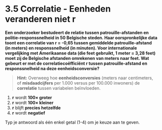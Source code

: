 # 3.5 Correlatie - Eenheden veranderen niet r

**Een onderzoeker bestudeert de relatie tussen patrouille-afstanden en politie-responssnelheid in 50 Belgische steden. Haar oorspronkelijke data toont een correlatie van r = -0,65 tussen gemiddelde patrouille-afstand (in meters) en responssnelheid (in minuten). Voor internationale vergelijking met Amerikaanse data (die feet gebruikt, 1 meter = 3,28 feet) moet zij de Belgische afstanden omrekenen van meters naar feet. Wat gebeurt er met de correlatiecoëfficiënt r tussen patrouille-afstand en responssnelheid na deze eenheidsconversie?**

> **Hint:** Overweeg hoe **eenheidsconversies** (meters naar centimeters, of **misdaadcijfers** per 1.000 versus per 100.000 inwoners) de **correlatie** tussen variabelen beïnvloeden.

1) **r** wordt **100× groter**
2) **r** wordt **100× kleiner**
3) **r** blijft **precies hetzelfde**
4) **r** wordt **negatief**

Typ je antwoord als één enkel getal (1-4) om je keuze aan te geven.